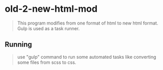 # old-2-new-html-mod
> This program modifies from one format of html to new html format. Gulp is used as a task runner. 

## Running
> use "gulp" command to run some automated tasks like converting some files from scss to css.
